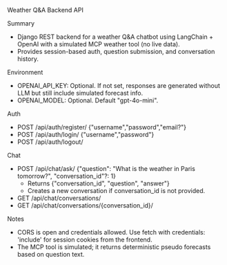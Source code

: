 Weather Q&A Backend API

Summary
- Django REST backend for a weather Q&A chatbot using LangChain + OpenAI with a simulated MCP weather tool (no live data).
- Provides session-based auth, question submission, and conversation history.

Environment
- OPENAI_API_KEY: Optional. If not set, responses are generated without LLM but still include simulated forecast info.
- OPENAI_MODEL: Optional. Default "gpt-4o-mini".

Auth
- POST /api/auth/register/ {"username","password","email?"}
- POST /api/auth/login/ {"username","password"}
- POST /api/auth/logout/

Chat
- POST /api/chat/ask/ {"question": "What is the weather in Paris tomorrow?", "conversation_id"?: 1}
  - Returns {"conversation_id", "question", "answer"}
  - Creates a new conversation if conversation_id is not provided.
- GET /api/chat/conversations/
- GET /api/chat/conversations/{conversation_id}/

Notes
- CORS is open and credentials allowed. Use fetch with credentials: 'include' for session cookies from the frontend.
- The MCP tool is simulated; it returns deterministic pseudo forecasts based on question text.
